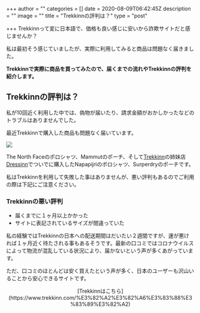 +++
author = ""
categories = []
date = 2020-08-09T06:42:45Z
description = ""
image = ""
title = "Trekkinnの評判は？"
type = "post"

+++
Trekkinnって変に日本語で、価格も良い感じに安いから詐欺サイトだと感じませんか？

私は最初そう感じていましたが、実際に利用してみると商品は問題なく届きました。

**Trekkinnで実際に商品を買ってみたので、届くまでの流れやTrekkinnの評判を紹介します。**

## Trekkinnの評判は？

私が10回近く利用した中では、偽物が届いたり、請求金額がおかしかったなどのトラブルはありませんでした。

最近Trekkinnで購入した商品も問題なく届いています。

![](https://res.cloudinary.com/dvcerylas/image/upload/c_scale,w_1000/v1596957243/trekkinn_accept_nihalm.jpg)

The North Faceのポロシャツ、Mammutのポーチ、そして[Trekkinn](https://www.trekkinn.com/%E3%82%A2%E3%82%A6%E3%83%88%E3%83%89%E3%82%A2)の姉妹店[Dressinn](https://www.dressinn.com/%E3%83%95%E3%82%A1%E3%83%83%E3%82%B7%E3%83%A7%E3%83%B3 "Dressinn")でついでに購入したNapapijriのポロシャツ、Surperdryのポーチです。

私はTrekkinnを利用して失敗した事はありませんが、悪い評判もあるのでご利用の際は下記にご注意ください。

### Trekkinnの悪い評判

* 届くまでに１ヶ月以上かかった
* サイトに表記されているサイズが間違っていた

私の経験ではTrekkinnの日本への配送期間はだいたい２週間ですが、運が悪ければ１ヶ月近く待たされる事もあるそうです。最新の口コミではコロナウイルスによって物流が混乱している状況により、届かないという声が多くあがっています。

ただ、口コミのほとんどは安く買えたという声が多く、日本のユーザーも沢山いることから安心できるサイトです。

<div style="text-align:center;"> [Trekkinnはこちら](https://www.trekkinn.com/%E3%82%A2%E3%82%A6%E3%83%88%E3%83%89%E3%82%A2) </div>